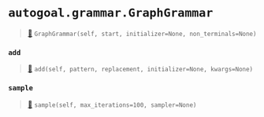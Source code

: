 # `autogoal.grammar.GraphGrammar`

> [📝](https://github.com/autogal/autogoal/blob/main/autogoal/grammar/_graph.py#L245)
> `GraphGrammar(self, start, initializer=None, non_terminals=None)`

### `add`

> [📝](https://github.com/autogoal/autogoal/blob/main/autogoal/grammar/_graph.py#L258)
> `add(self, pattern, replacement, initializer=None, kwargs=None)`

### `sample`

> [📝](https://github.com/autogoal/autogoal/blob/main/autogoal/grammar/_base.py#L10)
> `sample(self, max_iterations=100, sampler=None)`

